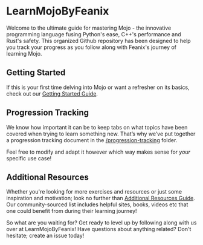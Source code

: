 # LearnMojoByFeanix

Welcome to the ultimate guide for mastering Mojo - the innovative programming language fusing Python's ease, C++'s performance and Rust's safety. This organized Github repository has been designed to help you track your progress as you follow along with Feanix's journey of learning Mojo.

## Getting Started
If this is your first time delving into Mojo or want a refresher on its basics, check out our [Getting Started Guide](getting-started.md).

## Progression Tracking
We know how important it can be to keep tabs on what topics have been covered when trying to learn something new. That’s why we’ve put together a progression tracking document in the [/progression-tracking](/progression-tracking) folder.

Feel free to modify and adapt it however which way makes sense for *your* specific use case!

## Additional Resources
Whether you're looking for more exercises and resources or just some inspiration and motivation; look no further than [Additional Resources Guide](additional-resources.md). Our community-sourced list includes helpful sites, books, videos etc that one could benefit from during their learning journey!

So what are you waiting for? Get ready to level up by following along with us over at LearnMojoByFeanix! Have questions about anything related? Don't hesitate; create an issue today!
